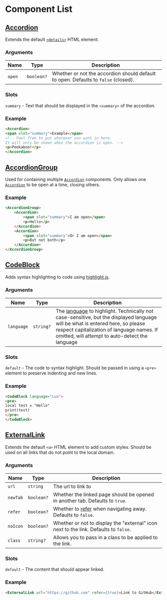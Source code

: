 # Component List

## [Accordion](./Accordion.astro)
Extends the default [`<details>`](https://developer.mozilla.org/en-US/docs/Web/HTML/Element/details) HTML element.

### Arguments
| Name   | Type       | Description                                                                        |
| ------ | ---------- | ---------------------------------------------------------------------------------- |
| `open` | `boolean?` | Whether or not the accordion should default to open. Defaults to `false` (closed). |

### Slots
`summary` - Text that should be displayed in the `<summary>` of the accordion.

### Example
```HTML
<Accordion>
<span slot="summary">Example</span>
<!-- Feel free to put whatever you want in here.
It will only be shown when the accordion is open. -->
<p>Peekaboo!</p>
</Accordion>
```

## [AccordionGroup](./AccordionGroup.astro)
Used for containing multiple [`Accordion`](#accordion) components. Only allows one [`Accordion`](#accordion) to be open at a time, closing others.

### Example
```HTML
<AccordionGroup>
    <Accordion>
        <span slot="summary">I am open</span>
        <p>Hello</p>
    </Accordion>
    <Accordion>
        <span slot="summary">Or I am open</span>
        <p>But not both</p>
    </Accordion>
</AccordionGroup>
```

## [CodeBlock](./CodeBlock.astro)
Adds syntax highlighting to code using [highlight.js](https://highlightjs.org/).

### Arguments
| Name       | Type      | Description                                                                                                                                                                                                                                                              |
| ---------- | --------- | ------------------------------------------------------------------------------------------------------------------------------------------------------------------------------------------------------------------------------------------------------------------------ |
| `language` | `string?` | The [language](https://highlightjs.org/static/demo/#all) to highlight. Technically not case-sensitive, but the displayed language will be what is entered here, so please respect capitalization of language names. If omitted, will attempt to auto-detect the language |

### Slots
`default` - The code to syntax highlight. Should be passed in using a `<pre>` element to preserve indenting and new lines.

### Example
```HTML
<CodeBlock language="Lua">
<pre>
local test = "Hello"
print(test)
</pre>
</CodeBlock>
```

## [ExternalLink](./ExternalLink.astro)
Extends the default `<a>` HTML element to add custom styles. Should be used on all links that do not point to the local domain.

### Arguments
| Name     | Type       | Description                                                                                                                      |
| -------- | ---------- | -------------------------------------------------------------------------------------------------------------------------------- |
| `url`    | `string`   | The url to link to                                                                                                               |
| `newTab` | `boolean?` | Whether the linked page should be opened in another tab. Defaults to `true`.                                                     |
| `refer`  | `boolean?` | Whether to [refer](https://developer.mozilla.org/en-US/docs/Web/HTTP/Headers/Referer) when navigating away. Defaults to `false`. |
| `noIcon` | `boolean?` | Whether or not to display the "external" icon next to the link. Defaults to `false`.                                             |
| `class`  | `string?`  | Allows you to pass in a class to be applied to the link.                                                                         |

### Slots
`default` - The content that should appear linked.

### Example
```HTML
<ExternalLink url="https://github.com" refer={true}>Link to GitHub</ExternalLink>
```
